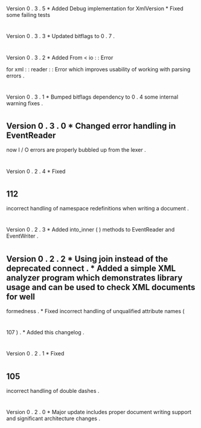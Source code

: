 #
#
Version
0
.
3
.
5
*
Added
Debug
implementation
for
XmlVersion
*
Fixed
some
failing
tests
#
#
Version
0
.
3
.
3
*
Updated
bitflags
to
0
.
7
.
#
#
Version
0
.
3
.
2
*
Added
From
<
io
:
:
Error
>
for
xml
:
:
reader
:
:
Error
which
improves
usability
of
working
with
parsing
errors
.
#
#
Version
0
.
3
.
1
*
Bumped
bitflags
dependency
to
0
.
4
some
internal
warning
fixes
.
#
#
Version
0
.
3
.
0
*
Changed
error
handling
in
EventReader
-
now
I
/
O
errors
are
properly
bubbled
up
from
the
lexer
.
#
#
Version
0
.
2
.
4
*
Fixed
#
112
-
incorrect
handling
of
namespace
redefinitions
when
writing
a
document
.
#
#
Version
0
.
2
.
3
*
Added
into_inner
(
)
methods
to
EventReader
and
EventWriter
.
#
#
Version
0
.
2
.
2
*
Using
join
instead
of
the
deprecated
connect
.
*
Added
a
simple
XML
analyzer
program
which
demonstrates
library
usage
and
can
be
used
to
check
XML
documents
for
well
-
formedness
.
*
Fixed
incorrect
handling
of
unqualified
attribute
names
(
#
107
)
.
*
Added
this
changelog
.
#
#
Version
0
.
2
.
1
*
Fixed
#
105
-
incorrect
handling
of
double
dashes
.
#
#
Version
0
.
2
.
0
*
Major
update
includes
proper
document
writing
support
and
significant
architecture
changes
.
